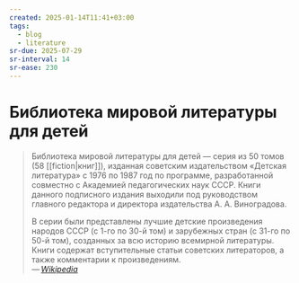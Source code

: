 ```yaml
---
created: 2025-01-14T11:41+03:00
tags:
  - blog
  - literature
sr-due: 2025-07-29
sr-interval: 14
sr-ease: 230
---
```


# Библиотека мировой литературы для детей

> Библиотека мировой литературы для детей — серия из 50 томов (58 [[fiction|книг]]), изданная советским издательством «Детская литература» с 1976 по 1987 год по программе, разработанной совместно с Академией педагогических наук СССР. Книги данного подписного издания выходили под руководством главного редактора и директора издательства А. А. Виноградова.
>
> В серии были представлены лучшие детские произведения народов СССР (с 1-го по 30-й том) и зарубежных стран (с 31-го по 50-й том), созданных за всю историю всемирной литературы. Книги содержат вступительные статьи советских литераторов, а также комментарии к произведениям.\
> — <cite>[Wikipedia](https://ru.wikipedia.org/wiki/%D0%91%D0%B8%D0%B1%D0%BB%D0%B8%D0%BE%D1%82%D0%B5%D0%BA%D0%B0_%D0%BC%D0%B8%D1%80%D0%BE%D0%B2%D0%BE%D0%B9_%D0%BB%D0%B8%D1%82%D0%B5%D1%80%D0%B0%D1%82%D1%83%D1%80%D1%8B_%D0%B4%D0%BB%D1%8F_%D0%B4%D0%B5%D1%82%D0%B5%D0%B9)</cite>
